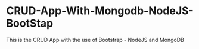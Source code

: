 # CRUD-App-With-Mongodb-NodeJS-BootStap
This is the CRUD App with the use of Bootstrap - NodeJS and MongoDB
